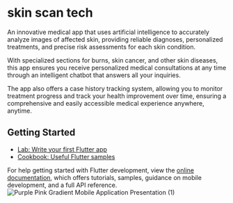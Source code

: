 # skin scan tech

An innovative medical app that uses artificial intelligence to accurately analyze images of affected skin, providing reliable diagnoses, personalized treatments, and precise risk assessments for each skin condition.

With specialized sections for burns, skin cancer, and other skin diseases, this app ensures you receive personalized medical consultations at any time through an intelligent chatbot that answers all your inquiries.

The app also offers a case history tracking system, allowing you to monitor treatment progress and track your health improvement over time, ensuring a comprehensive and easily accessible medical experience anywhere, anytime.

## Getting Started

- [Lab: Write your first Flutter app](https://docs.flutter.dev/get-started/codelab)
- [Cookbook: Useful Flutter samples](https://docs.flutter.dev/cookbook)

For help getting started with Flutter development, view the
[online documentation](https://docs.flutter.dev/), which offers tutorials,
samples, guidance on mobile development, and a full API reference.
![Purple Pink Gradient Mobile Application Presentation (1)](https://github.com/user-attachments/assets/cfc25d2f-2989-4f5e-8beb-09617fcc577c)

